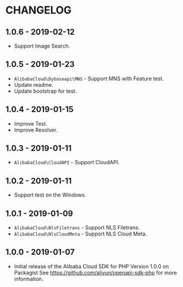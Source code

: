 # CHANGELOG

## 1.0.6 - 2019-02-12

* Support Image Search.

## 1.0.5 - 2019-01-23

* `AlibabaCloud\Dybaseapi\MNS` - Support MNS with Feature test.
* Update readme.
* Update bootstrap for test.

## 1.0.4 - 2019-01-15

* Improve Test.
* Improve Resolver.

## 1.0.3 - 2019-01-11

* `AlibabaCloud\CloudAPI` - Support CloudAPI.

## 1.0.2 - 2019-01-11

* Support test on the Windows.

## 1.0.1 - 2019-01-09

* `AlibabaCloud\NlsFiletrans` - Support NLS Filetrans.
* `AlibabaCloud\NlsCloudMeta` - Support NLS Cloud Meta.

## 1.0.0 - 2019-01-07

* Initial release of the Alibaba Cloud SDK for PHP Version 1.0.0 on Packagist See <https://github.com/aliyun/openapi-sdk-php> for more information.